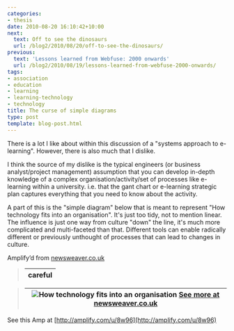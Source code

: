 ```yaml
---
categories:
- thesis
date: 2010-08-20 16:10:42+10:00
next:
  text: Off to see the dinosaurs
  url: /blog2/2010/08/20/off-to-see-the-dinosaurs/
previous:
  text: 'Lessons learned from Webfuse: 2000 onwards'
  url: /blog2/2010/08/19/lessons-learned-from-webfuse-2000-onwards/
tags:
- association
- education
- learning
- learning-technology
- technology
title: The curse of simple diagrams
type: post
template: blog-post.html
---
```

There is a lot I like about within this discussion of a "systems approach to e-learning". However, there is also much that I dislike.  
  
I think the source of my dislike is the typical engineers (or business analyst/project management) assumption that you can develop in-depth knowledge of a complex organisation/activity/set of processes like e-learning within a university. i.e. that the gant chart or e-learning strategic plan captures everything that you need to know about the activity.  
  
A part of this is the "simple diagram" below that is meant to represent "How technology fits into an organisation". It's just too tidy, not to mention linear. The influence is just one way from culture "down" the line, it's much more complicated and multi-faceted than that. Different tools can enable radically different or previously unthought of processes that can lead to changes in culture.

Amplify’d from [newsweaver.co.uk](http://newsweaver.co.uk/alt/e_article001484468.cfm "http://newsweaver.co.uk/alt/e_article001484468.cfm")

> | careful |
> | --- |

> |   ![How technology fits into an organisation](images/1CEC496B-FA31-484F-B545-C9FBCAD95D1D)  [See more at newsweaver.co.uk](http://newsweaver.co.uk/alt/e_article001484468.cfm "http://newsweaver.co.uk/alt/e_article001484468.cfm") |
> | --- |

See this Amp at [http://amplify.com/u/8w96](http://amplify.com/u/8w96)
